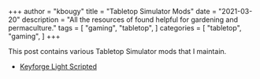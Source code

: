 +++
author = "kbougy"
title = "Tabletop Simulator Mods"
date = "2021-03-20"
description = "All the resources of found helpful for gardening and permaculture."
tags = [
    "gaming",
    "tabletop",
]
categories = [
    "tabletop",
    "gaming",
]
+++

This post contains various Tabletop Simulator mods that I maintain.

* [Keyforge Light Scripted](https://steamcommunity.com/sharedfiles/filedetails/?id=2428057019)
